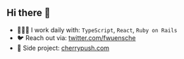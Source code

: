 ## Hi there 👋

- 🧑🏻‍💻 I work daily with: `TypeScript`, `React`, `Ruby on Rails` 
- 🐦 Reach out via: [twitter.com/fwuensche](https://twitter.com/fwuensche)
- 🍒 Side project: [cherrypush.com](https://cherrypush.com)
